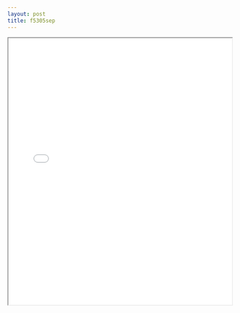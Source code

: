 ```yaml
---
layout: post
title: f5305sep
---
```


<div class="pdf-container">
<iframe src="/ea/assets/pdfs/forms/f5305sep.pdf" height="600" width="100%" allowFullScreen="true"></iframe>
</div>

